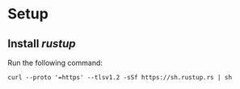 # Setup

## Install ***rustup***

Run the following command:
```
curl --proto '=https' --tlsv1.2 -sSf https://sh.rustup.rs | sh
```
